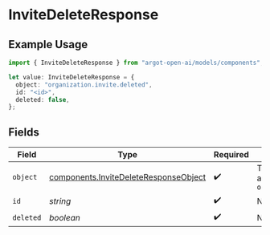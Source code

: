 # InviteDeleteResponse

## Example Usage

```typescript
import { InviteDeleteResponse } from "argot-open-ai/models/components";

let value: InviteDeleteResponse = {
  object: "organization.invite.deleted",
  id: "<id>",
  deleted: false,
};
```

## Fields

| Field                                                                                          | Type                                                                                           | Required                                                                                       | Description                                                                                    |
| ---------------------------------------------------------------------------------------------- | ---------------------------------------------------------------------------------------------- | ---------------------------------------------------------------------------------------------- | ---------------------------------------------------------------------------------------------- |
| `object`                                                                                       | [components.InviteDeleteResponseObject](../../models/components/invitedeleteresponseobject.md) | :heavy_check_mark:                                                                             | The object type, which is always `organization.invite.deleted`                                 |
| `id`                                                                                           | *string*                                                                                       | :heavy_check_mark:                                                                             | N/A                                                                                            |
| `deleted`                                                                                      | *boolean*                                                                                      | :heavy_check_mark:                                                                             | N/A                                                                                            |